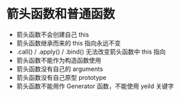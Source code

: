 # 箭头函数和普通函数

- 箭头函数不会创建自己 this
- 箭头函数继承而来的 this 指向永远不变
- .call() / .apply() / .bind() 无法改变箭头函数中 this 指向
- 箭头函数不能作为构造函数使用
- 箭头函数没有自己的 arguments
- 箭头函数没有自己原型 prototype
- 箭头函数不能用作 Generator 函数，不能使用 yeild 关键字
